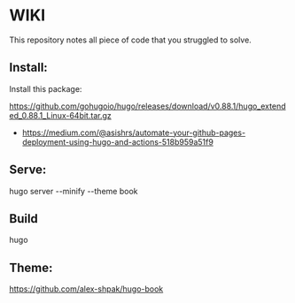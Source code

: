 # WIKI
This repository notes all piece of code that you struggled to solve.

## Install:

Install this package:

https://github.com/gohugoio/hugo/releases/download/v0.88.1/hugo_extended_0.88.1_Linux-64bit.tar.gz

- https://medium.com/@asishrs/automate-your-github-pages-deployment-using-hugo-and-actions-518b959a51f9

## Serve:

hugo server --minify --theme book


## Build

hugo

## Theme:

https://github.com/alex-shpak/hugo-book



